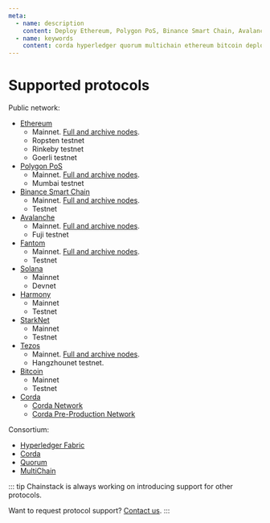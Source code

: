 ```yaml
---
meta:
  - name: description
    content: Deploy Ethereum, Polygon PoS, Binance Smart Chain, Avalanche, Fantom, Solana, Harmony, Tezos, Bitcoin, Hyperledger Fabric, Corda, Quorum, MultiChain nodes and networks in minutes.
  - name: keywords
    content: corda hyperledger quorum multichain ethereum bitcoin deploy binance polygon matic avax avalanche fantom ftm tezos xtz solana, harmony
---
```


# Supported protocols

Public network:

* [Ethereum](/blockchains/ethereum)
	* Mainnet. [Full and archive nodes](/operations/ethereum/modes).
	* Ropsten testnet
	* Rinkeby testnet
	* Goerli testnet
* [Polygon PoS](/blockchains/polygon)
	* Mainnet. [Full and archive nodes](/operations/polygon/modes).
	* Mumbai testnet
* [Binance Smart Chain](/blockchains/bsc)
	* Mainnet. [Full and archive nodes](/operations/bsc/modes).
	* Testnet
* [Avalanche](/blockchains/avalanche)
	* Mainnet. [Full and archive nodes](/operations/avalanche/modes).
	* Fuji testnet
* [Fantom](/blockchains/fantom)
	* Mainnet. [Full and archive nodes](/operations/fantom/modes).
	* Testnet
* [Solana](/blockchains/solana)
	* Mainnet
	* Devnet
* [Harmony](/blockchains/harmony)
	* Mainnet
	* Testnet
* [StarkNet](/blockchains/starknet)
	* Mainnet
	* Testnet
* [Tezos](/blockchains/tezos)
	* Mainnet. [Full and archive nodes](/operations/tezos/modes).
	* Hangzhounet testnet.
* [Bitcoin](/blockchains/bitcoin)
	* Mainnet
	* Testnet
* [Corda](/blockchains/corda)
	* [Corda Network](https://corda.network/)
	* [Corda Pre-Production Network](https://corda.network/participation/preprod/)

Consortium:

* [Hyperledger Fabric](/blockchains/fabric)
* [Corda](/blockchains/corda)
* [Quorum](/blockchains/quorum)
* [MultiChain](/blockchains/multichain)

::: tip
Chainstack is always working on introducing support for other protocols.

Want to request protocol support? <a href="https://chainstack.com/contact/" target="_blank">Contact us</a>.
:::
